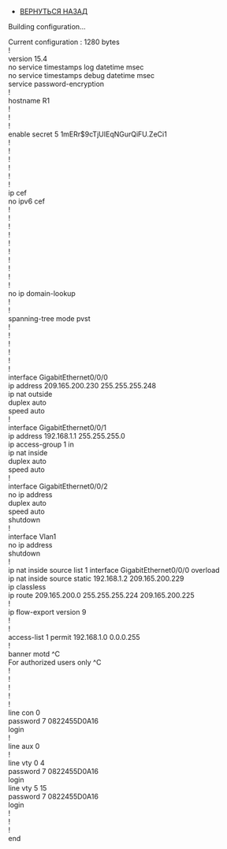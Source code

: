 - [ВЕРНУТЬСЯ НАЗАД](https://github.com/Art1shock/otus-networks/tree/main/labs/lab11)

Building configuration...  

Current configuration : 1280 bytes  
!  
version 15.4  
no service timestamps log datetime msec  
no service timestamps debug datetime msec  
service password-encryption  
!  
hostname R1  
!  
!  
!  
enable secret 5 $1$mERr$9cTjUIEqNGurQiFU.ZeCi1  
!  
!  
!  
!  
!  
!  
ip cef  
no ipv6 cef  
!  
!  
!  
!  
!  
!  
!  
!  
!  
!  
no ip domain-lookup  
!  
!  
spanning-tree mode pvst  
!  
!  
!  
!  
!  
!  
interface GigabitEthernet0/0/0  
 ip address 209.165.200.230 255.255.255.248  
 ip nat outside  
 duplex auto  
 speed auto  
!  
interface GigabitEthernet0/0/1  
 ip address 192.168.1.1 255.255.255.0  
 ip access-group 1 in  
 ip nat inside  
 duplex auto  
 speed auto  
!  
interface GigabitEthernet0/0/2  
 no ip address  
 duplex auto  
 speed auto  
 shutdown  
!  
interface Vlan1  
 no ip address  
 shutdown  
!  
ip nat inside source list 1 interface GigabitEthernet0/0/0 overload  
ip nat inside source static 192.168.1.2 209.165.200.229   
ip classless  
ip route 209.165.200.0 255.255.255.224 209.165.200.225   
!  
ip flow-export version 9  
!  
!  
access-list 1 permit 192.168.1.0 0.0.0.255  
!  
banner motd ^C  
For authorized users only
^C  
!  
!  
!  
!  
!  
line con 0  
 password 7 0822455D0A16  
 login  
!  
line aux 0  
!  
line vty 0 4  
 password 7 0822455D0A16  
 login  
line vty 5 15  
 password 7 0822455D0A16  
 login  
!  
!  
!  
end
